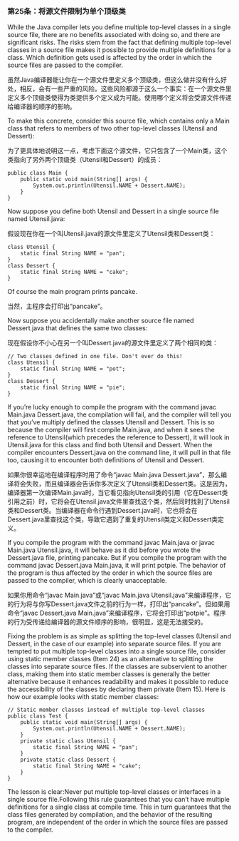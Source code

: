### 第25条：将源文件限制为单个顶级类

While the Java compiler lets you define multiple top-level classes in a single source file, there are no benefits associated with doing so, and there are significant risks. The risks stem from the fact that defining multiple top-level classes in a source file makes it possible to provide multiple definitions for a class. Which definition gets used is affected by the order in which the source files are passed to the compiler.

虽然Java编译器能让你在一个源文件里定义多个顶级类，但这么做并没有什么好处，相反，会有一些严重的风险。这些风险都源于这么一个事实：在一个源文件里定义多个顶级类使得为类提供多个定义成为可能。使用哪个定义将会受源文件传递给编译器的顺序的影响。

To make this concrete, consider this source file, which contains only a Main class that refers to members of two other top-level classes \(Utensil and Dessert\):

为了更具体地说明这一点，考虑下面这个源文件，它只包含了一个Main类，这个类指向了另外两个顶级类（Utensil和Dessert）的成员：

```
public class Main {
    public static void main(String[] args) {
        System.out.println(Utensil.NAME + Dessert.NAME); 
    }
}
```

Now suppose you define both Utensil and Dessert in a single source file named Utensil.java:

假设现在你在一个叫Utensil.java的源文件里定义了Utensil类和Dessert类：

```
class Utensil {
    static final String NAME = "pan"; 
}
class Dessert {
    static final String NAME = "cake";
}
```

Of course the main program prints pancake.

当然，主程序会打印出“pancake”。

Now suppose you accidentally make another source file named Dessert.java that defines the same two classes:

现在假设你不小心在另一个叫Dessert.java的源文件里定义了两个相同的类：

```
// Two classes defined in one file. Don't ever do this!
class Utensil {
    static final String NAME = "pot";
}
class Dessert {
    static final String NAME = "pie";
}
```

If you’re lucky enough to compile the program with the command javac Main.java Dessert.java, the compilation will fail, and the compiler will tell you that you’ve multiply defined the classes Utensil and Dessert. This is so because the compiler will first compile Main.java, and when it sees the reference to Utensil\(which precedes the reference to Dessert\), it will look in Utensil.java for this class and find both Utensil and Dessert. When the compiler encounters Dessert.java on the command line, it will pull in that file too, causing it to encounter both definitions of Utensil and Dessert.

如果你很幸运地在编译程序时用了命令“javac Main.java Dessert.java”，那么编译将会失败，而且编译器会告诉你多次定义了Utensil类和Dessert类。这是因为，编译器第一次编译Main.java时，当它看见指向Utensil类的引用（它在Dessert类引用之前）时，它将会在Utensil.java文件里查找这个类，然后同时找到了Utensil类和Dessert类。当编译器在命令行遇到Dessert.java时，它也将会在Dessert.java里查找这个类，导致它遇到了重复的Utensil类定义和Dessert类定义。

If you compile the program with the command javac Main.java or javac Main.java Utensil.java, it will behave as it did before you wrote the Dessert.java file, printing pancake. But if you compile the program with the command javac Dessert.java Main.java, it will print potpie. The behavior of the program is thus affected by the order in which the source files are passed to the compiler, which is clearly unacceptable.

如果你用命令“javac Main.java”或“javac Main.java Utensil.java”来编译程序，它的行为将与你写Dessert.java文件之前的行为一样，打印出“pancake”。但如果用命令“javac Dessert.java Main.java”来编译程序，它将会打印出“potpie”。程序的行为受传递给编译器的源文件顺序的影响，很明显，这是无法接受的。

Fixing the problem is as simple as splitting the top-level classes \(Utensil and Dessert, in the case of our example\) into separate source files. If you are tempted to put multiple top-level classes into a single source file, consider using static member classes \(Item 24\) as an alternative to splitting the classes into separate source files. If the classes are subservient to another class, making them into static member classes is generally the better alternative because it enhances readability and makes it possible to reduce the accessibility of the classes by declaring them private \(Item 15\). Here is how our example looks with static member classes:

```
// Static member classes instead of multiple top-level classes
public class Test {
    public static void main(String[] args) { 
        System.out.println(Utensil.NAME + Dessert.NAME);
    }
    private static class Utensil {
        static final String NAME = "pan";
    }
    private static class Dessert {
        static final String NAME = "cake";
    } 
}
```

The lesson is clear:Never put multiple top-level classes or interfaces in a single source file.Following this rule guarantees that you can’t have multiple definitions for a single class at compile time. This in turn guarantees that the class files generated by compilation, and the behavior of the resulting program, are independent of the order in which the source files are passed to the compiler.

